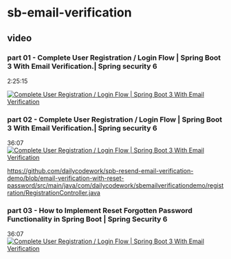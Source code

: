 # sb-email-verification

## video
### part 01 - Complete User Registration / Login Flow | Spring Boot 3 With Email Verification.| Spring security 6
2:25:15

[![Complete User Registration / Login Flow | Spring Boot 3 With Email Verification](https://i.imgur.com/c66cNMl.png)](https://www.youtube.com/watch?v=7bIx4B5XhIA "Complete User Registration / Login Flow | Spring Boot 3 With Email Verification.| Spring security 6")


### part 02 - Complete User Registration / Login Flow | Spring Boot 3 With Email Verification.| Spring security 6
36:07
[![Complete User Registration / Login Flow | Spring Boot 3 With Email Verification](https://i.imgur.com/dq5TALy.png)](https://www.youtube.com/watch?v=_zbfs0_4dbE "Complete User Registration / Login Flow | Spring Boot 3 With Email Verification.| Spring security 6")

https://github.com/dailycodework/spb-resend-email-verification-demo/blob/email-verification-with-reset-password/src/main/java/com/dailycodework/sbemailverificationdemo/registration/RegistrationController.java




### part 03 - How to Implement Reset Forgotten Password Functionality in Spring Boot | Spring Security 6
36:07
[![Complete User Registration / Login Flow | Spring Boot 3 With Email Verification](https://i.imgur.com/mfbUopf.png)](https://www.youtube.com/watch?v=mxs_00KpUE4 "Complete User Registration / Login Flow | Spring Boot 3 With Email Verification.| Spring security 6")
